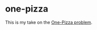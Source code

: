 # one-pizza
This is my take on the [One-Pizza problem](https://codingcompetitions.withgoogle.com/hashcode/round/00000000008f5ca9/00000000008f6f33).
